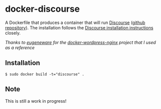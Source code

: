 # docker-discourse

A Dockerfile that produces a container that will run [Discourse][discourse] ([github repository][discourse-git]).  The installation follows the [Discourse installation instructions][discourse-install] closely.

[discourse]: http://www.discourse.org/
[discourse-git]: https://github.com/discourse/discourse
[discourse-install]: https://github.com/discourse/discourse/blob/master/docs/INSTALL-ubuntu.md

*Thanks to [eugeneware][eugeneware] for the [docker-wordpress-nginx][docker-wordpress-nginx] project that I used as a reference*

[eugeneware]: https://github.com/eugeneware
[docker-wordpress-nginx]: https://github.com/eugeneware/docker-wordpress-nginx

## Installation

```
$ sudo docker build -t="discourse" .
```

## Note

This is still a work in progress!
